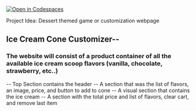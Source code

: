 [![Open in Codespaces](https://classroom.github.com/assets/launch-codespace-2972f46106e565e64193e422d61a12cf1da4916b45550586e14ef0a7c637dd04.svg)](https://classroom.github.com/open-in-codespaces?assignment_repo_id=17740706)

Project Idea: Dessert themed game or customization webpage

## Ice Cream Cone Customizer--

### The website will consist of a product container of all the available ice cream scoop flavors (vanilla, chocolate, strawberry, etc..)

-- Top Section contains the header
-- A section that was the list of flavors, an image, price, and button to add to cone
-- A visual section that contains the ice cream
-- A section with the total price and list of flavors, clear cart, and remove last item

<!-- <template>
  <div class="flex flex-wrap gap-4 justify-center">
    <IceCreamCard
      v-for="iceCream in iceCreams"
      :key="iceCream.name"
      :name="iceCream.name"
      :price="iceCream.price"
      :image="iceCream.image"
    />
  </div>
</template>

<script setup>
import { ref } from "vue";
import IceCreamCard from "./components/IceCreamCard.vue";

// Sample ice cream data
const iceCreams = ref([
  { name: "Vanilla", price: 2.99, image: "https://via.placeholder.com/100?text=Vanilla" },
  { name: "Chocolate", price: 3.49, image: "https://via.placeholder.com/100?text=Chocolate" },
  { name: "Strawberry", price: 3.29, image: "https://via.placeholder.com/100?text=Strawberry" },
  { name: "Mint Chip", price: 3.59, image: "https://via.placeholder.com/100?text=Mint+Chip" }
]);
</script>

